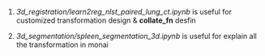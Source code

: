 1. *3d_registration/learn2reg_nlst_paired_lung_ct.ipynb* is useful for customized transformation design & **collate_fn** desfin

2. *3d_segmentation/spleen_segmentation_3d.ipynb* is useful for explain all the transformation in monai